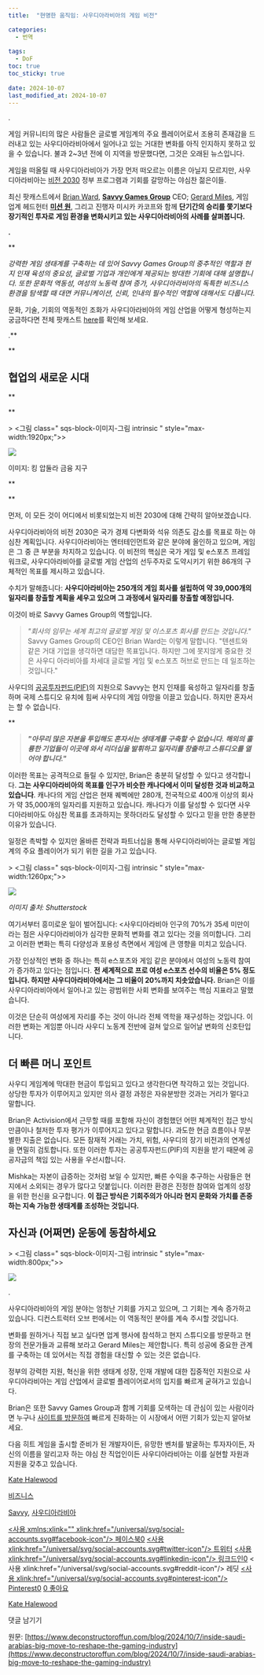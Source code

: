 ```yaml
---
title:  "현명한 움직임: 사우디아라비아의 게임 비전"

categories:
  - 번역
  
tags:
  - DoF
toc: true
toc_sticky: true
 
date: 2024-10-07
last_modified_at: 2024-10-07
---
```

.

게임 커뮤니티의 많은 사람들은 글로벌 게임계의 주요 플레이어로서 조용히 존재감을 드러내고 있는 사우디아라비아에서 일어나고 있는 거대한 변화를 아직 인지하지 못하고 있을 수 있습니다. 불과 2~3년 전에 이 지역을 방문했다면, 그것은 오래된 뉴스입니다.

게임을 떠올릴 때 사우디아라비아가 가장 먼저 떠오르는 이름은 아닐지 모르지만, 사우디아라비아는 [비전 2030](https://www.vision2030.gov.sa/ko) 정부 프로그램과 기회를 갈망하는 야심찬 젊은이들.

최신 팟캐스트에서 [Brian Ward](https://www.linkedin.com/in/brianward17/), [**Savvy Games Group**](https://savvygames.com/) CEO; [Gerard Miles](https://www.linkedin.com/in/gerard-miles/), 게임 업계 헤드헌터 [**미션 원**](https://missionone.io/), 그리고 진행자 미시카 카코프와 함께 **단기간의 승리를 쫓기보다 장기적인 투자로 게임 환경을 변화시키고 있는 사우디아라비아의 사례를 살펴봅니다.**

**.**

**

_강력한 게임 생태계를 구축하는 데 있어 Savvy Games Group의 중추적인 역할과 현지 인재 육성의 중요성, 글로벌 기업과 개인에게 제공되는 방대한 기회에 대해 설명합니다. 또한 문화적 역동성, 여성의 노동력 참여 증가, 사우디아라비아의 독특한 비즈니스 환경을 탐색할 때 대면 커뮤니케이션, 신뢰, 인내의 필수적인 역할에 대해서도 다룹니다._

문화, 기술, 기회의 역동적인 조화가 사우디아라비아의 게임 산업을 어떻게 형성하는지 궁금하다면 전체 팟캐스트 [here](https://www.youtube.com/watch?v=VnYg6bRA1YY)를 확인해 보세요.

.**

**

## **협업의 새로운 시대**



**

**

\> <그림 class=" sqs-block-이미지-그림 intrinsic " style="max-width:1920px;">>

![](https://images.squarespace-cdn.com/content/v1/58af450eb3db2b0582612f1d/d982c4d7-0838-4c97-aee3-9e88442d985a/image+%285%29.png)

이미지: 킹 압둘라 금융 지구







**

**

먼저, 이 모든 것이 어디에서 비롯되었는지 비전 2030에 대해 간략히 알아보겠습니다.

사우디아라비아의 비전 2030은 국가 경제 다변화와 석유 의존도 감소를 목표로 하는 야심찬 계획입니다. 사우디아라비아는 엔터테인먼트와 같은 분야에 올인하고 있으며, 게임은 그 중 큰 부분을 차지하고 있습니다. 이 비전의 핵심은 국가 게임 및 e스포츠 프레임워크로, 사우디아라비아를 글로벌 게임 산업의 선두주자로 도약시키기 위한 86개의 구체적인 목표를 제시하고 있습니다.

수치가 말해줍니다: **사우디아라비아는 250개의 게임 회사를 설립하여 약 39,000개의 일자리를 창출할 계획을 세우고 있으며 그 과정에서 일자리를 창출할 예정입니다.**

이것이 바로 Savvy Games Group의 역할입니다.

> _"회사의 임무는 세계 최고의 글로벌 게임 및 이스포츠 회사를 만드는 것입니다."_ Savvy Games Group의 CEO인 Brian Ward는 이렇게 말합니다. "텐센트와 같은 거대 기업을 생각하면 대담한 목표입니다. 하지만 그에 못지않게 중요한 것은 사우디 아라비아를 차세대 글로벌 게임 및 e스포츠 허브로 만드는 데 일조하는 것입니다."

사우디의 [공공투자펀드(PIF)](https://www.pif.gov.sa/en/)의 지원으로 Savvy는 현지 인재를 육성하고 일자리를 창출하며 국제 스튜디오 유치에 힘써 사우디의 게임 야망을 이끌고 있습니다. 하지만 혼자서는 할 수 없습니다.

**

> ****_"아무리 많은 자본을 투입해도 혼자서는 생태계를 구축할 수 없습니다._** _해외의 훌륭한 기업들이 이곳에 와서 리더십을 발휘하고 일자리를 창출하고 스튜디오를 열어야 합니다."_**

이러한 목표는 공격적으로 들릴 수 있지만, Brian은 충분히 달성할 수 있다고 생각합니다. **그는 사우디아라비아의 목표를 인구가 비슷한 캐나다에서 이미 달성한 것과 비교하고 있습니다**. 캐나다의 게임 산업은 현재 퀘벡에만 280개, 전국적으로 400개 이상의 회사가 약 35,000개의 일자리를 지원하고 있습니다. 캐나다가 이를 달성할 수 있다면 사우디아라비아도 야심찬 목표를 초과하지는 못하더라도 달성할 수 있다고 믿을 만한 충분한 이유가 있습니다.

일정은 촉박할 수 있지만 올바른 전략과 파트너십을 통해 사우디아라비아는 글로벌 게임계의 주요 플레이어가 되기 위한 길을 가고 있습니다.

\> <그림 class=" sqs-block-이미지-그림 intrinsic " style="max-width:1260px;">>

![](https://images.squarespace-cdn.com/content/v1/58af450eb3db2b0582612f1d/b3ff1684-b1ad-45f3-a461-27a57c993956/Arab-woman-computer-games-scaled.jpg)

_이미지 출처: Shutterstock_

여기서부터 흥미로운 일이 벌어집니다: <사우디아라비아 인구의 70%가 35세 미만이라는 점은 사우디아라비아가 심각한 문화적 변화를 겪고 있다는 것을 의미합니다. 그리고 이러한 변화는 특히 다양성과 포용성 측면에서 게임에 큰 영향을 미치고 있습니다.

가장 인상적인 변화 중 하나는 특히 e스포츠와 게임 같은 분야에서 여성의 노동력 참여가 증가하고 있다는 점입니다. **전 세계적으로 프로 여성 e스포츠 선수의 비율은 5% 정도입니다. 하지만 사우디아라비아에서는 그 비율이 20%까지 치솟았습니다.** Brian은 이를 사우디아라비아에서 일어나고 있는 광범위한 사회 변화를 보여주는 핵심 지표라고 말했습니다.

이것은 단순히 여성에게 자리를 주는 것이 아니라 전체 역학을 재구성하는 것입니다. 이러한 변화는 게임뿐 아니라 사우디 노동계 전반에 걸쳐 앞으로 일어날 변화의 신호탄입니다.

## **더 빠른 머니 포인트**

사우디 게임계에 막대한 현금이 투입되고 있다고 생각한다면 착각하고 있는 것입니다. 상당한 투자가 이루어지고 있지만 의사 결정 과정은 자유분방한 것과는 거리가 멀다고 말합니다.

Brian은 Activision에서 근무할 때를 포함해 자신이 경험했던 어떤 체계적인 접근 방식만큼이나 철저한 투자 평가가 이루어지고 있다고 말합니다. 과도한 현금 흐름이나 무분별한 지출은 없습니다. 모든 잠재적 거래는 가치, 위험, 사우디의 장기 비전과의 연계성을 면밀히 검토합니다. 또한 이러한 투자는 공공투자펀드(PIF)의 지원을 받기 때문에 공공자금의 책임 있는 사용을 우선시합니다.

Mishka는 자본이 급증하는 것처럼 보일 수 있지만, 빠른 수익을 추구하는 사람들은 현지에서 소외되는 경우가 많다고 덧붙입니다. 이러한 환경은 진정한 참여와 업계의 성장을 위한 헌신을 요구합니다. **이 접근 방식은 기회주의가 아니라 현지 문화와 가치를 존중하는 지속 가능한 생태계를 조성하는 것입니다.**

## **자신과 (어쩌면) 운동에 동참하세요**

\> <그림 class=" sqs-block-이미지-그림 intrinsic " style="max-width:800px;">>

![](https://images.squarespace-cdn.com/content/v1/58af450eb3db2b0582612f1d/be5f0776-65a1-4a74-9135-1edcfad0fc68/image+%283%29.png)

.

사우디아라비아의 게임 분야는 엄청난 기회를 가지고 있으며, 그 기회는 계속 증가하고 있습니다. 디컨스트럭터 오브 펀에서는 이 역동적인 분야를 계속 주시할 것입니다.

변화를 원하거나 직접 보고 싶다면 업계 행사에 참석하고 현지 스튜디오를 방문하고 현장의 전문가들과 교류해 보라고 Gerard Miles는 제안합니다. 특히 성공에 중요한 관계를 구축하는 데 있어서는 직접 경험을 대신할 수 있는 것은 없습니다.

정부의 강력한 지원, 혁신을 위한 생태계 성장, 인재 개발에 대한 집중적인 지원으로 사우디아라비아는 게임 산업에서 글로벌 플레이어로서의 입지를 빠르게 굳혀가고 있습니다.

Brian은 또한 Savvy Games Group과 함께 기회를 모색하는 데 관심이 있는 사람이라면 누구나 [사이트를 방문하여](https://savvygames.com/) 빠르게 진화하는 이 시장에서 어떤 기회가 있는지 알아보세요.

다음 히트 게임을 출시할 준비가 된 개발자이든, 유망한 벤처를 발굴하는 투자자이든, 자신의 이름을 알리고자 하는 야심 찬 직업인이든 사우디아라비아는 이를 실현할 자원과 지원을 갖추고 있습니다.

[Kate Halewood](https://www.deconstructoroffun.com/blog?author=64fac051cc1f4641a7e24254)

[비즈니스](https://www.deconstructoroffun.com/blog/category/Business)

[Savvy](https://www.deconstructoroffun.com/blog/tag/Savvy), [사우디아라비아](https://www.deconstructoroffun.com/blog/tag/Saudi+Arabia)

[<사용 xmlns:xlink="" xlink:href="/universal/svg/social-accounts.svg#facebook-icon"/> 페이스북0](https://www.facebook.com/sharer/sharer.php?u=https%3A%2F%2Fwww.deconstructoroffun.com%2Fblog%2F2024%2F10%2F7%2Finside-saudi-arabias-big-move-to-reshape-the-gaming-industry) [<사용 xlink:href="/universal/svg/social-accounts.svg#twitter-icon"/> 트위터](https://twitter.com/intent/tweet?url=https%3A%2F%2Fwww.deconstructoroffun.com%2Fblog%2F2024%2F10%2F7%2Finside-saudi-arabias-big-move-to-reshape-the-gaming-industry&text=사우디+아라비아는+매우+야심찬+목표를+설정했습니다.+하지만%2C+어떻게+글로벌+최고+인재+유치에+성공할까요...) [<사용 xlink:href="/universal/svg/social-accounts.svg#linkedin-icon"/> 링크드인0](https://www.linkedin.com/shareArticle?mini=true&source=Deconstructor+of+Fun&summary=사우디아라비아는+매우+야심찬+목표를+설정했습니다.+How%2C+will+it+succeed+in+tracting+top+글로벌+인재+and+...&url=https%3A%2F%2Fwww.deconstructoroffun.com%2Fblog%2F2024%2F10%2F7%2Finside-saudi-arabias-big-move-to-reshape-the-gaming-industry) [](https://www.reddit.com/submit?url=https%3A%2F%2Fwww.deconstructoroffun.com%2Fblog%2F2024%2F10%2F7%2Finside-saudi-arabias-big-move-to-reshape-the-gaming-industry)<사용 xlink:href="/universal/svg/social-accounts.svg#reddit-icon"/> 레딧 [<사용 xlink:href="/universal/svg/social-accounts.svg#pinterest-icon"/> Pinterest0](https://www.pinterest.com/pin/create/link/?description=Saudi+아랍에미리트는+매우+야심찬+목표를+설정했습니다.+하지만%2C+어떻게+글로벌+최고+인재+유치에+성공할+것인지...&media=https://images.squarespace-cdn.com/content/v1/58af450eb3db2b0582612f1d/40109df3-bd1a-4624-8de3-2f5849ebbf6e/image+%287%29.png&url=https%3A%2F%2Fwww.deconstructoroffun.com%2Fblog%2F2024%2F10%2F7%2Finside-saudi-arabias-big-move-to-reshape-the-gaming-industry) [0 좋아요](#)

[](https://www.deconstructoroffun.com/blog?author=64fac051cc1f4641a7e24254)

[Kate Halewood](https://www.deconstructoroffun.com/blog?author=64fac051cc1f4641a7e24254)

댓글 남기기

원문: [https://www.deconstructoroffun.com/blog/2024/10/7/inside-saudi-arabias-big-move-to-reshape-the-gaming-industry](https://www.deconstructoroffun.com/blog/2024/10/7/inside-saudi-arabias-big-move-to-reshape-the-gaming-industry)